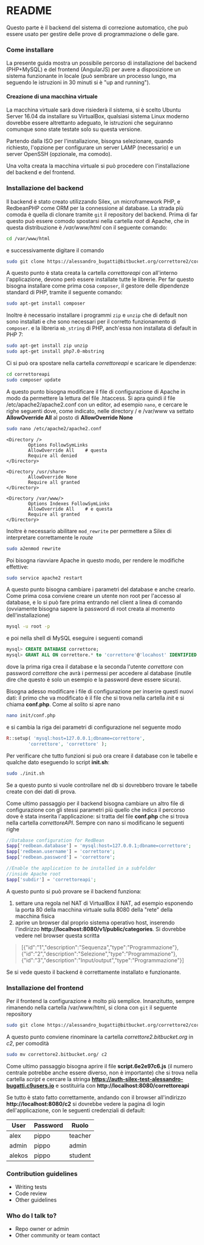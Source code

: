 # README #

Questo parte è il backend del sistema di correzione automatico, che può essere usato per gestire delle prove di programmazione o delle gare.

### Come installare

La presente guida mostra un possibile percorso di installazione del backend (PHP+MySQL) e del frontend (AngularJS) per avere a disposizione un sistema funzionante in locale (può sembrare un processo lungo, ma seguendo le istruzioni in 30 minuti si è "up and running").

#### Creazione di una macchina virtuale
La macchina virtuale sarà dove risiederà il sistema, si è scelto Ubuntu Server 16.04 da installare su VirtualBox, qualsiasi sistema Linux moderno dovrebbe essere altrettanto adeguato, le istruzioni che seguiranno comunque sono state testate solo su questa versione.

Partendo dalla ISO per l'installazione, bisogna selezionare, quando richiesto, l'opzione per configurare un server LAMP (necessario) e un server OpenSSH (opzionale, ma comodo).

Una volta creata la macchina virtuale si può procedere con l'installazione del backend e del frontend.   

### Installazione del backend
Il backend è stato creato utilizzando Silex, un microframework PHP, e RedbeanPHP come ORM per la connessione al database. La strada più comoda è quella di clonare tramite ```git``` il repository del backend. Prima di far questo può essere comodo spostarsi nella cartella *root* di Apache, che in questa distribuzione è */var/www/html* con il seguente comando:

```bash
cd /var/www/html
```
e successivamente digitare il comando

```bash
sudo git clone https://alessandro_bugatti@bitbucket.org/correttore2/correttoreapi.git
```

A questo punto è stata creata la cartella *correttoreapi* con all'interno l'applicazione, devono però essere installate tutte le librerie. Per far questo bisogna installare come prima cosa ```composer```, il gestore delle dipendenze standard di PHP, tramite il seguente comando:

```bash
sudo apt-get install composer
```

Inoltre è necessario installare i programmi ```zip``` e ```unzip``` che di default non sono installati e che sono necessari per il corretto funzionamento di ```composer```. e la libreria ```mb_string``` di PHP, anch'essa non installata di default in PHP 7:

```bash
sudo apt-get install zip unzip
sudo apt-get install php7.0-mbstring
```

Ci si può ora spostare nella cartella *correttoreapi* e scaricare le dipendenze:

```bash
cd correttoreapi
sudo composer update
```

A questo punto bisogna modificare il file di configurazione di Apache in modo da permettere la lettura del file .htaccess. Si apra quindi il file /etc/apache2/apache2.conf con un editor, ad esempio ```nano```, e cercare le righe seguenti dove, come indicato, nelle directory / e /var/www va settato **AllowOverride All** al posto di **AllowOverride None**

```bash
sudo nano /etc/apache2/apache2.conf
```

```
<Directory />
        Options FollowSymLinks
        AllowOverride All    # questa
        Require all denied
</Directory>

<Directory /usr/share>
        AllowOverride None
        Require all granted
</Directory>

<Directory /var/www/>
        Options Indexes FollowSymLinks
        AllowOverride All    # e questa
        Require all granted
</Directory>
```
Inoltre è necessario abilitare ```mod_rewrite``` per permettere a Silex di interpretare correttamente le *route*

```bash
sudo a2enmod rewrite
```

Poi bisogna riavviare Apache in questo modo, per rendere le modifiche effettive:

```bash
sudo service apache2 restart
```

A questo punto bisogna cambiare i parametri del database e anche crearlo.
Come prima cosa conviene creare un utente non root per l'accesso al database, e lo si può fare prima entrando nel client a linea di comando (ovviamente bisogna sapere la password di root creata al momento dell'installazione)

```bash
mysql -u root -p
```

e poi nella shell di MySQL eseguire i seguenti comandi

```sql
mysql> CREATE DATABASE correttore;
mysql> GRANT ALL ON correttore.* to 'correttore'@'locahost' IDENTIFIED BY 'correttore';
```

dove la prima riga crea il database e la seconda l'utente *correttore* con password *correttore* che avrà i permessi per accedere al database (inutile dire che questo è solo un esempio e la password deve essere sicura).

Bisogna adesso modificare i file di configurazione per inserire questi nuovi dati: il primo che va modificato è il file che si trova nella cartella *init* e si chiama **conf.php**. Come al solito si apre nano

```bash
nano init/conf.php
```
 e si cambia la riga dei parametri di configurazione nel seguente modo

```php
R::setup( 'mysql:host=127.0.0.1;dbname=correttore',
        'correttore', 'correttore' );
```

Per verificare che tutto funzioni si può ora creare il database con le tabelle e qualche dato eseguendo lo script **init.sh**:
```bash
sudo ./init.sh
```

Se a questo punto si vuole controllare nel db si dovrebbero trovare le tabelle create con dei dati di prova.

Come ultimo passaggio per il backend bisogna cambiare un altro file di configurazione con gli stessi parametri più quello che indica il percorso dove è stata inserita l'applicazione: si tratta del file **conf.php** che si trova nella cartella *correttoreAPI*. Sempre con nano si modificano le seguenti righe

```php
//Database configuration for RedBean
$app['redbean.database'] = 'mysql:host=127.0.0.1;dbname=correttore';
$app['redbean.username'] = 'correttore';
$app['redbean.password'] = 'correttore';

//Enable the application to be installed in a subfolder
//inside Apache root
$app['subdir'] = 'correttoreapi';
```
A questo punto si può provare se il backend funziona:
1. settare una regola nel NAT di VirtualBox il NAT, ad esempio esponendo la porta 80 della macchina virtuale sulla 8080 della "rete" della macchina fisica
2. aprire un browser dal proprio sistema operativo host, inserendo l'indirizzo **http://localhost:8080/v1/public/categories**. Si dovrebbe vedere nel browser questa scritta

> [{"id":"1","description":"Sequenza","type":"Programmazione"},{"id":"2","description":"Selezione","type":"Programmazione"},{"id":"3","description":"Input\/output","type":"Programmazione"}]   

Se si vede questo il backend è correttamente installato e funzionante.

### Installazione del frontend
Per il frontend la configurazione è molto più semplice. Innanzitutto, sempre rimanendo nella cartella /var/www/html, si clona con ```git``` il seguente repository

```bash
sudo git clone https://alessandro_bugatti@bitbucket.org/correttore2/correttore2.bitbucket.org.git
```

A questo punto conviene rinominare la cartella *correttore2.bitbucket.org* in *c2*, per comodità

```bash
sudo mv correttore2.bitbucket.org/ c2
```

Come ultimo passaggio bisogna aprire il file **script.6e2e97c6.js** (il numero centrale potrebbe anche essere diverso, non è importante) che si trova nella cartella *script* e cercare la stringa **https://auth-silex-test-alessandro-bugatti.c9users.io** e sostituirla con **http://localhost:8080/correttoreapi**

Se tutto è stato fatto correttamente, andando con il browser all'indirizzo **http://localhost:8080/c2** si dovrebbe vedere la pagina di login dell'applicazione, con le seguenti credenziali di default:

|User|Password|Ruolo|
|---|---|---|
|alex|pippo|teacher|
|admin|pippo|admin|
|alekos|pippo|student|



### Contribution guidelines ###

* Writing tests
* Code review
* Other guidelines

### Who do I talk to? ###

* Repo owner or admin
* Other community or team contact
